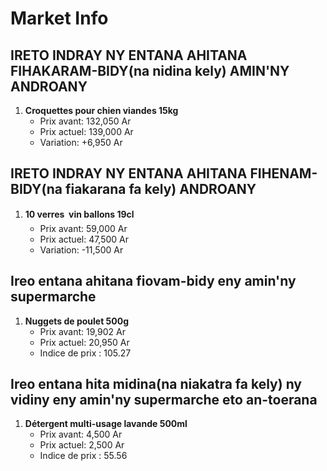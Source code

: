 # Market Info

## IRETO INDRAY NY ENTANA AHITANA FIHAKARAM-BIDY(na nidina kely) AMIN'NY ANDROANY

1. **Croquettes pour chien viandes 15kg**
   - Prix avant: 132,050 Ar
   - Prix actuel: 139,000 Ar
   - Variation: +6,950 Ar

## IRETO INDRAY NY ENTANA AHITANA FIHENAM-BIDY(na fiakarana fa kely) ANDROANY

1. **10 verres  vin ballons 19cl**
   - Prix avant: 59,000 Ar
   - Prix actuel: 47,500 Ar
   - Variation: -11,500 Ar

## Ireo entana ahitana fiovam-bidy eny amin'ny supermarche

1. **Nuggets de poulet  500g**
   - Prix avant: 19,902 Ar
   - Prix actuel: 20,950 Ar
   - Indice de prix : 105.27

## Ireo entana hita midina(na niakatra fa kely) ny vidiny eny amin'ny supermarche eto an-toerana

1. **Détergent multi-usage lavande 500ml**
   - Prix avant: 4,500 Ar
   - Prix actuel: 2,500 Ar
   - Indice de prix : 55.56

